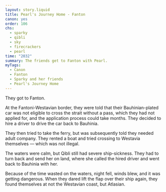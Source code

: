 ```yaml
---
layout: story.liquid
title: Pearl's Journey Home - Fanton
canon: yes
order: 106
chs:
  - sparky
  - qibli
  - sky
  - firecrackers
  - pearl
time: "2032"
summary: The friends get to Fanton with Pearl.
myTags:
  - Canon
  - Fanton
  - Sparky and her friends
  - Pearl's Journey Home
---
```


They got to Fanton.

At the Fantoni-Westavian border, they were told that their Bauhinian-plated car was not eligible to cross the strait without a pass, which they had not applied for, and the application process could take months. They decided to hire a driver to drive the car back to Bauhinia.

They then tried to take the ferry, but was subsequently told they needed adult company. They rented a boat and tried crossing to Westavia themselves — which was not illegal.

The waters were calm, but Qibli still had severe ship-sickness. They had to turn back and send her on land, where she called the hired driver and went back to Bauhinia with her.

Because of the time wasted on the waters, night fell, winds blew, and it was getting dangerous. When they dared lift the flap over their ship again, they found themselves at not the Westavian coast, but Atlasian.
